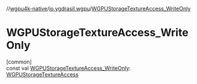 //[wgpu4k-native](../../index.md)/[io.ygdrasil.wgpu](index.md)/[WGPUStorageTextureAccess_WriteOnly](-w-g-p-u-storage-texture-access_-write-only.md)

# WGPUStorageTextureAccess_WriteOnly

[common]\
const val [WGPUStorageTextureAccess_WriteOnly](-w-g-p-u-storage-texture-access_-write-only.md): [WGPUStorageTextureAccess](-w-g-p-u-storage-texture-access/index.md)